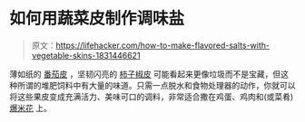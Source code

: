 # 如何用蔬菜皮制作调味盐

> 原文：<https://lifehacker.com/how-to-make-flavored-salts-with-vegetable-skins-1831446621>

薄如纸的 [番茄皮](https://skillet.lifehacker.com/eating-trash-with-claire-tomato-skin-salt-and-peach-sk-1794819973) ，坚韧闪亮的 [柿子椒皮](https://skillet.lifehacker.com/use-bell-pepper-peels-to-make-paprika-salt-1824741759) 可能看起来更像垃圾而不是宝藏，但这种所谓的堆肥饲料中有大量的味道。只需一点脱水和食物处理器的动作，你就可以将这些果皮变成充满活力、美味可口的调料，非常适合撒在鸡蛋、鸡肉和(或菜肴) [爆米花](https://skillet.lifehacker.com/pulverize-seasonings-before-sprinkling-them-on-popcorn-1831437477) 上。